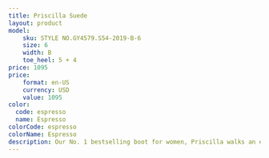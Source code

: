 ```yaml
---
title: Priscilla Suede
layout: product
model: 
    sku: STYLE NO.GY4579.S54-2019-B-6
    size: 6
    width: B
    toe_heel: 5 + 4
price: 1095
price:
    format: en-US
    currency: USD
    value: 1095
color:
  code: espresso
  name: Espresso
colorCode: espresso
colorName: Espresso
description: Our No. 1 bestselling boot for women, Priscilla walks an elegant line between timeless classic and cowgirl chic. The vintage-inspired Tioga stitch pattern harks back to yesteryear, but Priscilla is...
---
```

